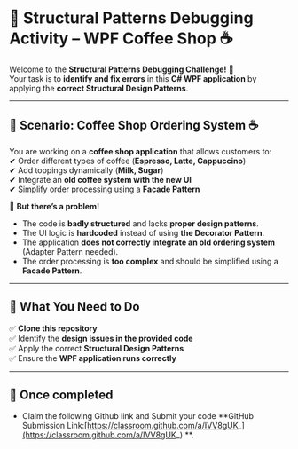 # 🚀 Structural Patterns Debugging Activity – WPF Coffee Shop ☕  

Welcome to the **Structural Patterns Debugging Challenge!** 🎉  
Your task is to **identify and fix errors** in this **C# WPF application** by applying the **correct Structural Design Patterns**.  

---

## 📌 Scenario: Coffee Shop Ordering System ☕  
You are working on a **coffee shop application** that allows customers to:  
✔ Order different types of coffee (**Espresso, Latte, Cappuccino**)  
✔ Add toppings dynamically (**Milk, Sugar**)  
✔ Integrate an **old coffee system with the new UI**  
✔ Simplify order processing using a **Facade Pattern**  

🚨 **But there’s a problem!**  
- The code is **badly structured** and lacks **proper design patterns**.  
- The UI logic is **hardcoded** instead of using **the Decorator Pattern**.  
- The application **does not correctly integrate an old ordering system** (Adapter Pattern needed).  
- The order processing is **too complex** and should be simplified using a **Facade Pattern**.  

---

## 📌 What You Need to Do  
✅ **Clone this repository**  
✅ Identify the **design issues in the provided code**  
✅ Apply the correct **Structural Design Patterns**  
✅ Ensure the **WPF application runs correctly**  

---
## 📌 Once completed
- Claim the following Github link and Submit your code **GitHub Submission Link:[https://classroom.github.com/a/IVV8gUK_](https://classroom.github.com/a/IVV8gUK_) **.
